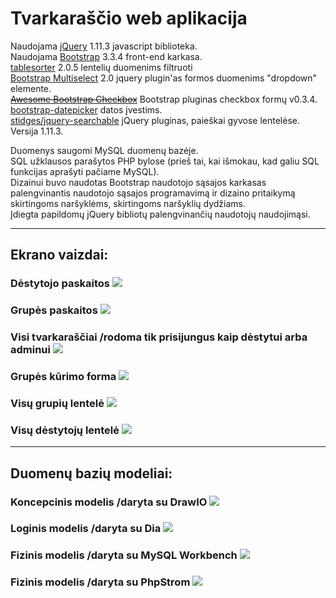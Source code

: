 ﻿Tvarkaraščio web aplikacija
========================

Naudojama [jQuery](https://jquery.com/)  1.11.3  javascript biblioteka.  
Naudojama [Bootstrap](getbootstrap.com "Bootstrap") 3.3.4 front-end karkasa.  
[tablesorter](http://tablesorter.com/docs/) 2.0.5 lentelių duomenims filtruoti  
[Bootstrap Multiselect](https://github.com/davidstutz/bootstrap-multiselect) 2.0 jquery plugin'as formos duomenims "dropdown" elemente.  
<strike>[Awesome Bootstrap Checkbox](https://github.com/flatlogic/awesome-bootstrap-checkbox)</strike> Bootstrap pluginas checkbox formų v0.3.4.  
[bootstrap-datepicker](https://github.com/eternicode/bootstrap-datepicker) datos įvestims.  
[stidges/jquery-searchable](https://github.com/stidges/jquery-searchable) jQuery pluginas, paieškai gyvose lentelėse. Versija 1.11.3.

Duomenys saugomi MySQL duomenų bazėje.  
SQL užklausos parašytos PHP bylose (prieš tai, kai išmokau, kad galiu SQL funkcijas aprašyti pačiame MySQL).  
Dizainui buvo naudotas Bootstrap naudotojo sąsajos karkasas palengvinantis naudotojo sąsajos programavimą ir dizaino pritaikymą skirtingoms naršyklėms, skirtingoms naršyklių dydžiams.  
Įdiegta papildomų jQuery bibliotų palengvinančių naudotojų naudojimąsi.

---

## Ekrano vaizdai:
### Dėstytojo paskaitos ![](images/destytojo_paskaitos.png)
### Grupės paskaitos ![](images/grupes_paskaitos.png)
### Visi tvarkaraščiai /rodoma tik prisijungus kaip dėstytui arba adminui ![](images/tvarkarastis_visi.png)
### Grupės kūrimo forma ![](images/prideti_grupe.png)
### Visų grupių lentelė ![](images/grupes_visos.png)
### Visų dėstytojų lentelė ![](images/destytojai_visi.png)

---

## Duomenų bazių modeliai:
### Koncepcinis modelis /daryta su DrawIO ![](images/koncepcinis_modelis_DrawIO.png)

### Loginis modelis /daryta su Dia ![](images/loginis_modelis_Dia.png)

### Fizinis modelis /daryta su MySQL Workbench ![](images/fizinis_modelis_MySQLWorkbench.png)
### Fizinis modelis /daryta su PhpStrom ![](images/fizinis_modelis_PhpStorm.png)

